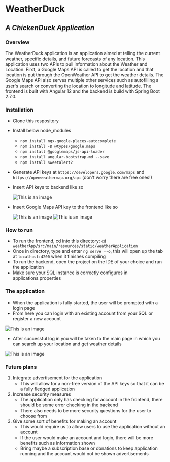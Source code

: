 # WeatherDuck
## _A ChickenDuck Application_

### Overview
The WeatherDuck application is an application aimed at telling the current weather, specific details, and future forecasts of any location. 
This application uses two APIs to pull information about the Weather and Location. 
First, a Google Maps API is called to get the location and that location is put through the OpenWeather API to get the weather details.
The Google Maps API also serves multiple other services such as autofilling a user's search or converting the location to longitude and latitude.
The frontend is built with Angular 12 and the backend is build with Spring Boot 2.7.0. 


### Installation
- Clone this respository
- Install below node_modules
  - `npm install ngx-google-places-autocomplete`
  - `npm install -D @types/google.maps`
  - `npm install @googlemaps/js-api-loader`
  - `npm install angular-bootstrap-md --save`
  - `npm install sweetalert2`
- Generate API keys at `https://developers.google.com/maps` and `https://openweathermap.org/api` (don't worry there are free ones!)
- Insert API keys to backend like so 

  ![This is an image](https://i.postimg.cc/hP1CXNsx/image.png)
  
- Insert Google Maps API key to the frontend like so

  ![This is an image](https://i.postimg.cc/KY8vXXq5/image.png)
  ![This is an image](https://i.postimg.cc/PfYHRrfj/image.png)


### How to run
- To run the frontend, cd into this directory: `cd weatherApp/src/main/resources/static/weatherApplication`
- Once in directory, type and enter `ng serve --o`, this will open up the tab at `localhost:4200` when it finishes compiling
- To run the backend, open the project on the IDE of your choice and run the application
- Make sure your SQL instance is correctly configures in applications.properties


### The application
- When the application is fully started, the user will be prompted with a login page
- From here you can login with an existing account from your SQL or register a new account

![This is an image](https://i.postimg.cc/MTHj0Ph9/image.png)

- After successful log in you will be taken to the main page in which you can search up your location and get weather details

![This is an image](https://i.postimg.cc/qBCWjkXd/image.png)


### Future plans
1. Integrate advertisement for the application 
    - This will allow for a non-free version of the API keys so that it can be a fully fledged application
2. Increase security measures 
    - The application only has checking for account in the frontend, there should be some error checking in the backend
    - There also needs to be more security questions for the user to choose from
3. Give some sort of benefits for making an account
    - This would require us to allow users to use the application without an account
    - If the user would make an account and login, there will be more benefits such as information shown
    - Bring maybe a subscription base or donations to keep application running and the account would not be shown advertisements
